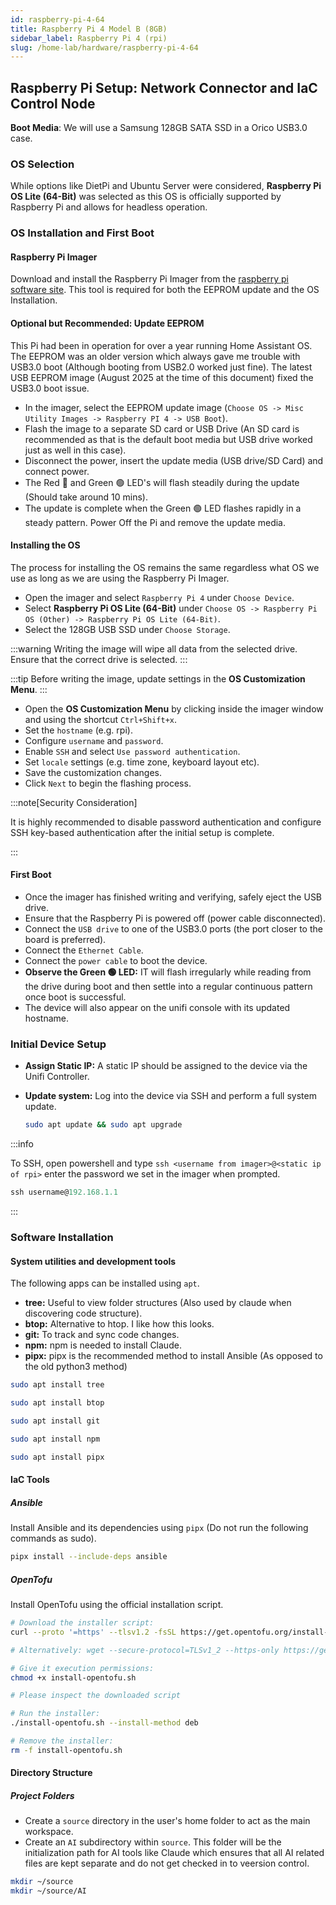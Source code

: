```yaml
---
id: raspberry-pi-4-64
title: Raspberry Pi 4 Model B (8GB)
sidebar_label: Raspberry Pi 4 (rpi)
slug: /home-lab/hardware/raspberry-pi-4-64
---
```


## Raspberry Pi Setup: Network Connector and IaC Control Node

**Boot Media**: We will use a Samsung 128GB SATA SSD in a Orico USB3.0 case.

### OS Selection

While options like DietPi and Ubuntu Server were considered, **Raspberry Pi OS Lite (64-Bit)** was selected as this OS is officially supported by Raspberry Pi and allows for headless operation.

### OS Installation and First Boot

#### Raspberry Pi Imager

Download and install the Raspberry Pi Imager from the [raspberry pi software site](https://www.raspberrypi.com/software/). This tool is required for both the EEPROM update and the OS Installation.

#### Optional but Recommended: Update EEPROM

This Pi had been in operation for over a year running Home Assistant OS. The EEPROM was an older version which always gave me trouble with USB3.0 boot (Although booting from USB2.0 worked just fine).
The latest USB EEPROM image (August 2025 at the time of this document) fixed the USB3.0 boot issue.

* In the imager, select the EEPROM update image (`Choose OS -> Misc Utility Images -> Raspberry PI 4 -> USB Boot`).
* Flash the image to a separate SD card or USB Drive (An SD card is recommended as that is the default boot media but USB drive worked just as well in this case).
* Disconnect the power, insert the update media (USB drive/SD Card) and connect power.
* The Red 🔴 and Green 🟢 LED's will flash steadily during the update (Should take around 10 mins).
* The update is complete when the Green 🟢 LED flashes rapidly in a steady pattern. Power Off the Pi and remove the update media.

#### Installing the OS

The process for installing the OS remains the same regardless what OS we use as long as we are using the Raspberry Pi Imager.

* Open the imager and select `Raspberry Pi 4` under `Choose Device`.
* Select **Raspberry Pi OS Lite (64-Bit)** under `Choose OS -> Raspberry Pi OS (Other) -> Raspberry Pi OS Lite (64-Bit)`.
* Select the 128GB USB SSD under `Choose Storage`.

:::warning
Writing the image will wipe all data from the selected drive. Ensure that the correct drive is selected.
:::

:::tip
Before writing the image, update settings in the **OS Customization Menu**.
:::

* Open the **OS Customization Menu** by clicking inside the imager window and using the shortcut `Ctrl+Shift+x`.
* Set the `hostname` (e.g. rpi).
* Configure `username` and `password`.
* Enable `SSH` and select `Use password authentication`.
* Set `locale` settings (e.g. time zone, keyboard layout etc).
* Save the customization changes.
* Click `Next` to begin the flashing process.

:::note[Security Consideration]

It is highly recommended to disable password authentication and configure SSH key-based authentication after the initial setup is complete.

:::

#### First Boot

* Once the imager has finished writing and verifying, safely eject the USB drive.
* Ensure that the Raspberry Pi is powered off (power cable disconnected).
* Connect the `USB drive` to one of the USB3.0 ports (the port closer to the board is preferred).
* Connect the `Ethernet Cable`.
* Connect the `power cable` to boot the device.
* **Observe the Green 🟢 LED:** IT will flash irregularly while reading from the drive during boot and then settle into a regular continuous pattern once boot is successful.
* The device will also appear on the unifi console with its updated hostname.

### Initial Device Setup

* **Assign Static IP:** A static IP should be assigned to the device via the Unifi Controller.
* **Update system:** Log into the device via SSH and perform a full system update.

    ```bash title="bash"
    sudo apt update && sudo apt upgrade
    ```

:::info

To SSH, open powershell and type `ssh <username from imager>@<static ip of rpi>` enter the password we set in the imager when prompted.

```powershell title="powershell-example"
ssh username@192.168.1.1
```

:::

### Software Installation

#### System utilities and development tools

The following apps can be installed using `apt`.

* **tree:** Useful to view folder structures (Also used by claude when discovering code structure).
* **btop:** Alternative to htop. I like how this looks.
* **git:** To track and sync code changes.
* **npm:** npm is needed to install Claude.
* **pipx:** pipx is the recommended method to install Ansible (As opposed to the old python3 method)

```bash title="bash"
sudo apt install tree

sudo apt install btop

sudo apt install git

sudo apt install npm

sudo apt install pipx
```

#### IaC Tools

##### Ansible

Install Ansible and its dependencies using `pipx` (Do not run the following commands as sudo).

```bash title="bash"
pipx install --include-deps ansible
```

##### OpenTofu

Install OpenTofu using the official installation script.

```bash title="bash"
# Download the installer script:
curl --proto '=https' --tlsv1.2 -fsSL https://get.opentofu.org/install-opentofu.sh -o install-opentofu.sh

# Alternatively: wget --secure-protocol=TLSv1_2 --https-only https://get.opentofu.org/install-opentofu.sh -O install-opentofu.sh

# Give it execution permissions:
chmod +x install-opentofu.sh

# Please inspect the downloaded script

# Run the installer:
./install-opentofu.sh --install-method deb

# Remove the installer:
rm -f install-opentofu.sh

```

#### Directory Structure

##### Project Folders

* Create a `source` directory in the user's home folder to act as the main workspace.
* Create an `AI` subdirectory within `source`. This folder will be the initialization path for AI tools like Claude which ensures that all AI related files are kept separate and do not get checked in to veersion control.

```bash title="Bash"
mkdir ~/source
mkdir ~/source/AI
```
